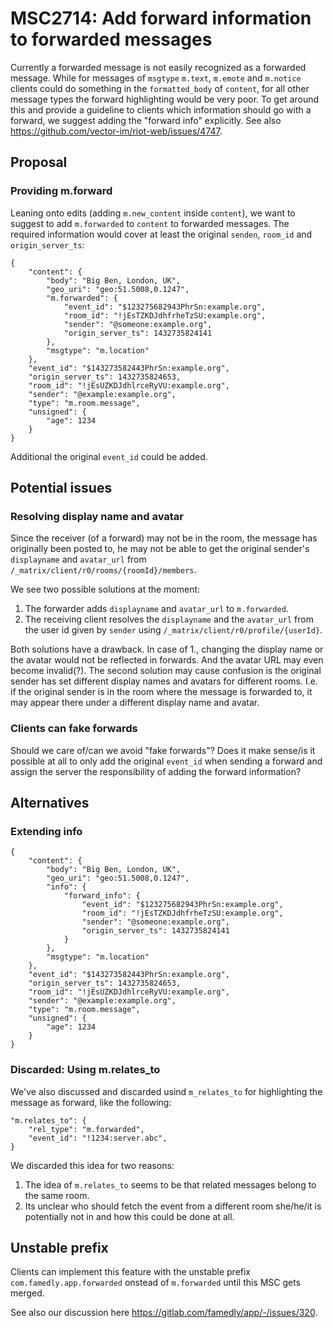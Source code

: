 # MSC2714: Add forward information to forwarded messages

Currently a forwarded message is not easily recognized as a forwarded message. While for messages of `msgtype` `m.text`, `m.emote` and `m.notice` clients could do something in the `formatted_body` of `content`, for all other message types the forward highlighting would be very poor. To get around this and provide a guideline to clients which information should go with a forward, we suggest adding the "forward info" explicitly. See also https://github.com/vector-im/riot-web/issues/4747.

## Proposal

### Providing m.forward

Leaning onto edits (adding `m.new_content` inside `content`), we want to suggest to add `m.forwarded` to `content` to forwarded messages. The required information would cover at least the original `senden`, `room_id` and `origin_server_ts`:

```
{
    "content": {
        "body": "Big Ben, London, UK",
        "geo_uri": "geo:51.5008,0.1247",
        "m.forwarded": {
            "event_id": "$123275682943PhrSn:example.org",
            "room_id": "!jEsTZKDJdhfrheTzSU:example.org",
            "sender": "@someone:example.org",
            "origin_server_ts": 1432735824141
        },
        "msgtype": "m.location"
    },
    "event_id": "$143273582443PhrSn:example.org",
    "origin_server_ts": 1432735824653,
    "room_id": "!jEsUZKDJdhlrceRyVU:example.org",
    "sender": "@example:example.org",
    "type": "m.room.message",
    "unsigned": {
        "age": 1234
    }
}
```

Additional the original `event_id` could be added.

## Potential issues

### Resolving display name and avatar
Since the receiver (of a forward) may not be in the room, the message has originally been posted to, he may not be able to get the original sender's `displayname` and `avatar_url` from `/_matrix/client/r0/rooms/{roomId}/members`.

We see two possible solutions at the moment:

1. The forwarder adds `displayname` and `avatar_url` to `m.forwarded`.
2. The receiving client resolves the `displayname` and the `avatar_url` from the user id given by `sender` using `/_matrix/client/r0/profile/{userId}`.

Both solutions have a drawback. In case of 1., changing the display name or the avatar would not be reflected in forwards. And the avatar URL may even become invalid(?). The second solution may cause confusion is the original sender has set different display names and avatars for different rooms. I.e. if the original sender is in the room where the message is forwarded to, it may appear there under a different display name and avatar.

### Clients can fake forwards
Should we care of/can we avoid "fake forwards"? Does it make sense/is it possible at all to only add the original `event_id` when sending a forward and assign the server the responsibility of adding the forward information?

## Alternatives

### Extending info

```
{
    "content": {
        "body": "Big Ben, London, UK",
        "geo_uri": "geo:51.5008,0.1247",
        "info": {
            "forward_info": {
                "event_id": "$123275682943PhrSn:example.org",
                "room_id": "!jEsTZKDJdhfrheTzSU:example.org",
                "sender": "@someone:example.org",
                "origin_server_ts": 1432735824141
            }
        },
        "msgtype": "m.location"
    },
    "event_id": "$143273582443PhrSn:example.org",
    "origin_server_ts": 1432735824653,
    "room_id": "!jEsUZKDJdhlrceRyVU:example.org",
    "sender": "@example:example.org",
    "type": "m.room.message",
    "unsigned": {
        "age": 1234
    }
}
```

### Discarded: Using m.relates_to
We've also discussed and discarded usind `m_relates_to` for highlighting the message as forward, like the following:

```
"m.relates_to": {
    "rel_type": "m.forwarded",
    "event_id": "!1234:server.abc",
}
```

We discarded this idea for two reasons:

1. The idea of `m.relates_to` seems to be that related messages belong to the same room.
2. Its unclear who should fetch the event from a different room she/he/it is potentially not in and how this could be done at all.

## Unstable prefix
Clients can implement this feature with the unstable prefix `com.famedly.app.forwarded` onstead of `m.forwarded` until this MSC gets merged.


See also our discussion here https://gitlab.com/famedly/app/-/issues/320.
